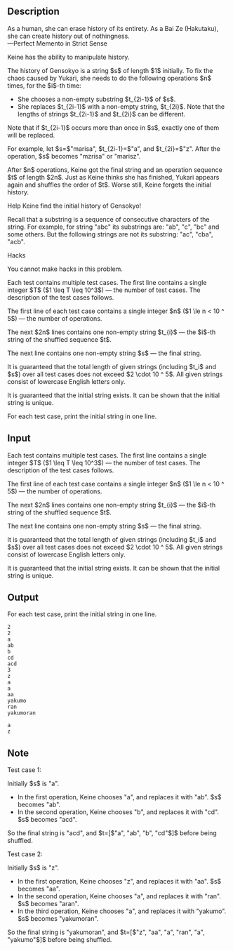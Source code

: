 ## Description

<div><div class="epigraph"><div class="epigraph-text">As a human, she can erase history of its entirety. As a <span class="tex-font-style-it">Bai Ze (Hakutaku)</span>, she can create history out of nothingness.</div><div class="epigraph-source">—<span class="tex-font-style-it">Perfect Memento in Strict Sense</span></div></div><p>Keine has the ability to manipulate history. </p><p>The history of Gensokyo is a string $s$ <span class="tex-font-style-bf">of length $1$ initially</span>. To fix the chaos caused by Yukari, she needs to do the following operations $n$ times, for the $i$-th time: </p><ul><li> She chooses a <span class="tex-font-style-bf">non-empty substring</span> $t_{2i-1}$ of $s$.</li><li> She replaces $t_{2i-1}$ with a <span class="tex-font-style-bf">non-empty</span> string, $t_{2i}$. Note that the lengths of strings $t_{2i-1}$ and $t_{2i}$ can be different.</li></ul><p>Note that if $t_{2i-1}$ occurs more than once in $s$, <span class="tex-font-style-bf">exactly one</span> of them will be replaced.</p><p>For example, let $s=$"<span class="tex-font-style-tt">marisa</span>", $t_{2i-1}=$"<span class="tex-font-style-tt">a</span>", and $t_{2i}=$"<span class="tex-font-style-tt">z</span>". After the operation, $s$ becomes "<span class="tex-font-style-tt">mzrisa</span>" or "<span class="tex-font-style-tt">marisz</span>".</p><p>After $n$ operations, Keine got the final string and an operation sequence $t$ of length $2n$. Just as Keine thinks she has finished, Yukari appears again and shuffles the order of $t$. Worse still, Keine forgets the initial history. </p><p>Help Keine find the initial history of Gensokyo!</p><p>Recall that a substring is a sequence of consecutive characters of the string. For example, for string "<span class="tex-font-style-tt">abc</span>" its substrings are: "<span class="tex-font-style-tt">ab</span>", "<span class="tex-font-style-tt">c</span>", "<span class="tex-font-style-tt">bc</span>" and some others. But the following strings are not its substring: "<span class="tex-font-style-tt">ac</span>", "<span class="tex-font-style-tt">cba</span>", "<span class="tex-font-style-tt">acb</span>".</p><p><span class="tex-font-style-bf">Hacks</span></p><p>You cannot make hacks in this problem.</p></div><div class="input-specification"><p>Each test contains multiple test cases. The first line contains a single integer $T$ ($1 \leq T \leq 10^3$) — the number of test cases. The description of the test cases follows.</p><p>The first line of each test case contains a single integer $n$ ($1 \le n &lt; 10 ^ 5$) — the number of operations.</p><p>The next $2n$ lines contains one <span class="tex-font-style-bf">non-empty</span> string $t_{i}$ — the $i$-th string of the shuffled sequence $t$.</p><p>The next line contains one <span class="tex-font-style-bf">non-empty</span> string $s$ — the final string.</p><p>It is guaranteed that the total length of given strings (including $t_i$ and $s$) over all test cases does not exceed $2 \cdot 10 ^ 5$. All given strings consist of lowercase English letters only.</p><p>It is guaranteed that the initial string exists. It can be shown that the initial string is unique.</p></div><div class="output-specification"><p>For each test case, print the initial string in one line.</p></div>

## Input

<p>Each test contains multiple test cases. The first line contains a single integer $T$ ($1 \leq T \leq 10^3$) — the number of test cases. The description of the test cases follows.</p><p>The first line of each test case contains a single integer $n$ ($1 \le n &lt; 10 ^ 5$) — the number of operations.</p><p>The next $2n$ lines contains one <span class="tex-font-style-bf">non-empty</span> string $t_{i}$ — the $i$-th string of the shuffled sequence $t$.</p><p>The next line contains one <span class="tex-font-style-bf">non-empty</span> string $s$ — the final string.</p><p>It is guaranteed that the total length of given strings (including $t_i$ and $s$) over all test cases does not exceed $2 \cdot 10 ^ 5$. All given strings consist of lowercase English letters only.</p><p>It is guaranteed that the initial string exists. It can be shown that the initial string is unique.</p>

## Output

<p>For each test case, print the initial string in one line.</p>





```input1
2
2
a
ab
b
cd
acd
3
z
a
a
aa
yakumo
ran
yakumoran
```




```output1
a
z
```



## Note

<p>Test case 1:</p><p>Initially $s$ is "<span class="tex-font-style-tt">a</span>".</p><ul><li> In the first operation, Keine chooses "<span class="tex-font-style-tt">a</span>", and replaces it with "<span class="tex-font-style-tt">ab</span>". $s$ becomes "<span class="tex-font-style-tt">ab</span>".</li><li> In the second operation, Keine chooses "<span class="tex-font-style-tt">b</span>", and replaces it with "<span class="tex-font-style-tt">cd</span>". $s$ becomes "<span class="tex-font-style-tt">acd</span>".</li></ul><p>So the final string is "<span class="tex-font-style-tt">acd</span>", and $t=[$"<span class="tex-font-style-tt">a</span>", "<span class="tex-font-style-tt">ab</span>", "<span class="tex-font-style-tt">b</span>", "<span class="tex-font-style-tt">cd</span>"$]$ before being shuffled.</p><p>Test case 2:</p><p>Initially $s$ is "<span class="tex-font-style-tt">z</span>".</p><ul><li> In the first operation, Keine chooses "<span class="tex-font-style-tt">z</span>", and replaces it with "<span class="tex-font-style-tt">aa</span>". $s$ becomes "<span class="tex-font-style-tt">aa</span>".</li><li> In the second operation, Keine chooses "<span class="tex-font-style-tt">a</span>", and replaces it with "<span class="tex-font-style-tt">ran</span>". $s$ becomes "<span class="tex-font-style-tt">aran</span>".</li><li> In the third operation, Keine chooses "<span class="tex-font-style-tt">a</span>", and replaces it with "<span class="tex-font-style-tt">yakumo</span>". $s$ becomes "<span class="tex-font-style-tt">yakumoran</span>".</li></ul><p>So the final string is "<span class="tex-font-style-tt">yakumoran</span>", and $t=[$"<span class="tex-font-style-tt">z</span>", "<span class="tex-font-style-tt">aa</span>", "<span class="tex-font-style-tt">a</span>", "<span class="tex-font-style-tt">ran</span>", "<span class="tex-font-style-tt">a</span>", "<span class="tex-font-style-tt">yakumo</span>"$]$ before being shuffled.</p>

